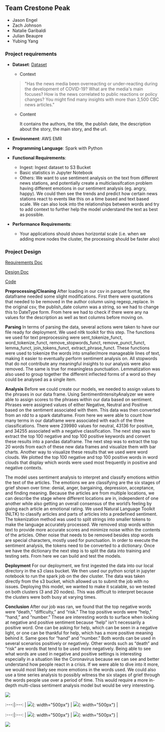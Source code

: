 ## **Team Crestone Peak**
- Jason Engel
- Zach Johnson
- Natalie Garibaldi
- Julian Beaupre
- Yubing Yang


### Project requirements
- **Dataset**: [Dataset](https://www.kaggle.com/ryanxjhan/cbc-news-coronavirus-articles-march-26)
  - Context
  >"Has the news media been overreacting or under-reacting during the development of COVID-19? What are the media's main focuses? How is the news correlated to public reactions or policy changes? You might find many insights with more than 3,500 CBC news articles."

  - Content
  
       It contains the authors, the title, the publish date, the description about the story, the main story, and the url.

- **Environment**: AWS EMR
- **Programming Language**: Spark with Python
- **Functional Requirements**:
  - Ingest: Ingest dataset to S3 Bucket
  - Basic statistics in Jupyter Notebook
  - Others: We want to use sentiment analysis on the text from different news stations, and potentially create a multiclassifcation problem having different emotions in our sentiment analysis (eg. angry, happy). We could then see the trends and predict how certain news stations react to events like this on a time based and text based scale. We can also look into the relationships between words and try to add context to further help the model understand the text as best as possible.
- **Performance Requirements**:
  - Your applications should shows horizontal scale (i.e. when we adding more nodes the cluster, the processing should be faster also)
  

### Project Design
[Requirements Doc](https://github.com/MSBX5420/Team-Crestone-Peak/blob/master/requirements-doc.md)


[Design Doc](https://github.com/MSBX5420/Team-Crestone-Peak/blob/master/design-doc.md)


[Code](https://github.com/MSBX5420/Team-Crestone-Peak/blob/master/code/analysis.ipynb)



**Preprocessing/Cleaning**
After loading in our csv in parquet format, the dataframe needed some slight modifications. First there were quotations that needed to be removed in the author column using regexp_replace. In the original csv, the publish_date column was a string, so we had to change this to DateType form. From here we had to check if there were any na values for the description as well as text columns before moving on.


**Parsing**
In terms of parsing the data, several actions were taken to have our file ready for deployment. We used nltk toolkit for this step. The functions we used for text preprocessing were sent_tokenize_funct, word_tokenize_funct, remove_stopwords_funct, remove_punct_funct, lemma_funct, join_tokens_funct, extract_phrase_funct. These functions were used to tokenize the words into smaller/more manageable lines of text, making it easier to eventually perform sentiment analysis on. All stopwords that do not contribute any meaningful insights to our analysis were also removed. The same is true for meaningless punctuation. Lemmatization was also used to group together the different inflected forms of a word so they could be analysed as a single item.

**Analysis**
Before we could create our models, we needed to assign values to the phrases in our data frame. Using SentimentIntensityAnalyzer we were able to assign scores to the phrases within our data based on sentiment. Phrases were assigned values of either Negative, Neutral and Positive based on the sentiment associated with them. This data was then converted from an rdd to a spark dataframe. From here we were able to count how many terms in our dataframe were associated with each of the three classifications. There were 239980 values for neutral, 43136 for positive, and 34255 associated with a negative classification. The next step was to extract the top 100 negative and top 100 positive keywords and convert these results into a pandas dataframe. The next step was to extract the top 20 words from each of these new data frames and visualize them with bar charts. Another way to visualize these results that we used were word clouds. We plotted the top 100 negative and top 100 positive words in word clouds that display which words were used most frequently in positive and negative contexts.

The model uses sentiment analysis to interpret and classify emotions within the text of the articles. The emotions we are classifying are the six stages of grief shown over time: denial, anger, bargaining, depression, acceptance, and finding meaning. Because the articles are from multiple locations, we can describe the stage where different locations are in, independent of one another while also getting an overall consensus of the world’s feeling by giving each article an emotional rating. We used Natural Language Toolkit (NLTK) to classify articles and parts of articles into a predefined sentiment. The tokenization method was used to split strings into smaller tokens to make the language accurately processed. We removed stop words within text to provide more accurate scores and minimize noise within the contents of the articles. Other noise that needs to be removed besides stop words are special characters, mostly used for punctuation. In order to execute the sentiment analysis, the tokens need to be converted to a dictionary. Once we have the dictionary the next step is to split the data into  training and testing sets. From here we can build and test the models. 
 


**Deployment**
For our deployment, we first ingested the data into our local directory in the s3 class bucket. We then used our python script in jupyter notebook  to run the spark job on the dev cluster. The data was taken directly from the s3 bucket, which allowed us to submit the job with no issues. Deploying this model, we wanted to make it scalable, so we tested on both clusters (3 and 20 nodes). This was difficult to interpret because the clusters were both busy at varying times.


**Conclusion**
After our job was ran, we found that the top negative words were “death,” “difficulty,” and “risk.” The top positive words were “help,” “hand,” and “number.” These are interesting words to surface when looking at negative and positive sentiment because “help” isn’t necessarily a positive word. One can be asking for help, which can be seen in a negative light, or one can be thankful for help, which has a more positive meaning behind it. Same goes for “hand” and “number.” Both words can be used in several scenarios positively or negatively. Other words such as “death” and “risk” are words that tend to be used more negatively. Being able to see what words are used in negative and positive settings is interesting especially in a situation like the Coronavirus because we can see and better understand how people react in a crisis. If we were able to dive into it more, we would most likely see more emotions in the words used. We could also use a time series analysis to possibly witness the six stages of grief through the words people use over a period of time. This would require a more in-depth multi-class sentiment analysis  model but would be very interesting.


![](/plots/top20KeywordsFreq.png)



:---:|:---:
| ![](/plots/top20NegativeKeywordsFreq.png){: width="500px"}  |  ![](/plots/top20PositiveKeywordsFreq.png){: width="500px"} |



:---:|:---:
| ![](/plots/wordCloud_Negative.png){: width="500px"}  |  ![](/plots/wordCloud_Positive.png){: width="500px"} |



![](/plots/wordCloud.png)








